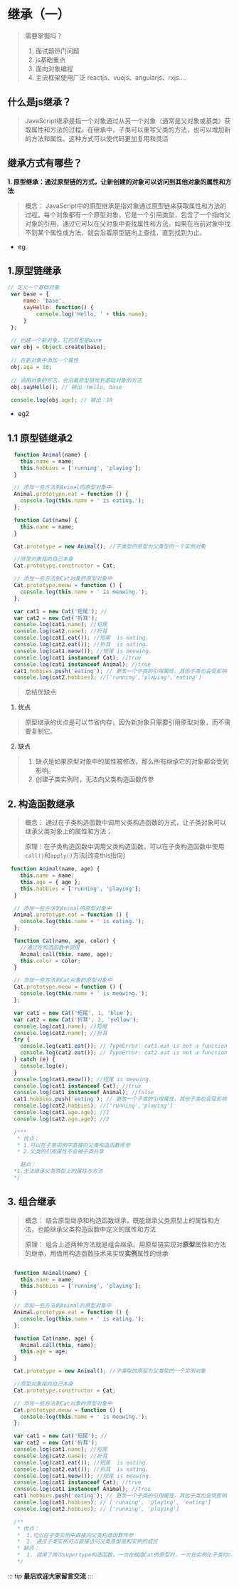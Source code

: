 # 继承（一）
> 需要掌握吗？
> 1. 面试题热门问题
> 2. js基础重点
> 3. 面向对象编程
> 4. 主流框架使用广泛 reactjs、vuejs、angularjs、rxjs....
>
## 什么是js继承？
>
> JavaScript继承是指一个对象通过从另一个对象（通常是父对象或基类）获取属性和方法的过程。在继承中，子类可以重写父类的方法，也可以增加新的方法和属性。这种方式可以使代码更加复用和灵活
>
## 继承方式有哪些？

**1. 原型继承：通过原型链的方式，让新创建的对象可以访问到其他对象的属性和方法**

> 概念： JavaScript中的原型继承是指对象通过原型链来获取属性和方法的过程。每个对象都有一个原型对象，它是一个引用类型，包含了一个指向父对象的引用，通过它可以在父对象中查找属性和方法。如果在当前对象中找不到某个属性或方法，就会沿着原型链向上查找，直到找到为止。

- eg.
  
## 1.原型链继承

```js 原型链继承
// 定义一个基础对象 
 var base = { 
     name: 'base', 
     sayHello: function() { 
         console.log('Hello, ' + this.name); 
     } 
 }; 
 
 // 创建一个新对象，它的原型是base 
 var obj = Object.create(base); 
 
 // 在新对象中添加一个属性 
 obj.age = 18; 
 
 // 调用对象的方法，会沿着原型链找到基础对象的方法 
 obj.sayHello(); // 输出：Hello, base 
 
 console.log(obj.age); // 输出：18

```

- eg2

## 1.1 原型链继承2

```js 原型链继承2
  function Animal(name) {
    this.name = name;
    this.hobbies = ['running', 'playing'];
  }

  // 添加一些方法到Animal的原型对象中
  Animal.prototype.eat = function () {
    console.log(this.name + ' is eating.');
  };

  function Cat(name) {
    this.name = name;
  }

  Cat.prototype = new Animal(); //子类型的原型为父类型的一个实例对象

  //原型对象指向自己本身
  Cat.prototype.constructor = Cat;

  // 添加一些方法到Cat对象的原型对象中
  Cat.prototype.meow = function () {
    console.log(this.name + ' is meowing.');
  };

  var cat1 = new Cat('短尾'); //
  var cat2 = new Cat('折耳');
  console.log(cat1.name); //短尾
  console.log(cat2.name); //折耳
  console.log(cat1.eat()); //短尾  is eating.
  console.log(cat2.eat()); //折耳  is eating.
  console.log(cat1.meow()); //短尾 is meowing.
  console.log(cat1 instanceof Cat); //true
  console.log(cat1 instanceof Animal); //true
  cat1.hobbies.push('eating'); // 更改一个子类的引用属性，其他子类也会受影响
  console.log(cat2.hobbies); //['running','playing','eating']
```

> 总结优缺点

1. 优点

> 原型继承的优点是可以节省内存，因为新对象只需要引用原型对象，而不需要复制它。

2. 缺点
>
> 1. 缺点是如果原型对象中的属性被修改，那么所有继承它的对象都会受到影响。
> 2. 创建子类实例时，无法向父类构造函数传参

## 2. 构造函数继承

> 概念： 通过在子类构造函数中调用父类构造函数的方式，让子类对象可以继承父类对象上的属性和方法；
>
> 原理：在子类构造函数中调用父类构造函数，可以在子类构造函数中使用`call()`和`apply()`方法[改变this指向]

```js 构造函数继承
 function Animal(name, age) {
    this.name = name;
    this.age = { age };
    this.hobbies = ['running', 'playing'];
  }

  // 添加一些方法到Animal的原型对象中
  Animal.prototype.eat = function () {
    console.log(this.name + ' is eating.');
  };

  function Cat(name, age, color) {
    //通过在构造函数中调用
    Animal.call(this, name, age);
    this.color = color;
  }

  // 添加一些方法到Cat对象的原型对象中
  Cat.prototype.meow = function () {
    console.log(this.name + ' is meowing.');
  };

  var cat1 = new Cat('短尾', 1, 'blue');
  var cat2 = new Cat('折耳', 2, 'yellow');
  console.log(cat1.name); //短尾
  console.log(cat2.name); //折耳
  try {
    console.log(cat1.eat()); // TypeError: cat1.eat is not a function
    console.log(cat2.eat()); // TypeError: cat2.eat is not a function
  } catch (e) {
    console.log(e);
  }
  console.log(cat1.meow()); //短尾 is meowing.
  console.log(cat1 instanceof Cat); //true
  console.log(cat1 instanceof Animal); //false
  cat1.hobbies.push('eating'); // 更改一个子类的引用属性，其他子类也会受影响
  console.log(cat2.hobbies); //['running','playing']
  console.log(cat1.age.age); //1
  console.log(cat2.age.age); //2

  /***
   * 优点：
   * 1.可以在子类实例中直接向父类构造函数传参
   * 2.父类的引用属性不会被子类共享

    缺点：
  *1.无法继承父类原型上的属性与方法
  */
```

## 3. 组合继承
> 概念： 结合原型继承和构造函数继承，既能继承父类原型上的属性和方法，也能继承父类构造函数中定义的属性和方法
>
> 原理： 组合上述两种方法就是组合继承。用原型链实现对**原型**属性和方法的继承，用借用构造函数技术来实现**实例**属性的继承

```js 组合继承

  function Animal(name) {
    this.name = name;
    this.hobbies = ['running', 'playing'];
  }

  // 添加一些方法到Animal的原型对象中
  Animal.prototype.eat = function () {
    console.log(this.name + ' is eating.');
  };

  function Cat(name, age) {
    Animal.call(this, name);
    this.age = age;
  }

  Cat.prototype = new Animal(); //子类型的原型为父类型的一个实例对象

  //原型对象指向自己本身
  Cat.prototype.constructor = Cat;

  // 添加一些方法到Cat对象的原型对象中
  Cat.prototype.meow = function () {
    console.log(this.name + ' is meowing.');
  };

  var cat1 = new Cat('短尾'); //
  var cat2 = new Cat('折耳');
  console.log(cat1.name); //短尾
  console.log(cat2.name); //折耳
  console.log(cat1.eat()); //短尾  is eating.
  console.log(cat2.eat()); //折耳  is eating.
  console.log(cat1.meow()); //短尾 is meowing.
  console.log(cat1 instanceof Cat); //true
  console.log(cat1 instanceof Animal); //true
  cat1.hobbies.push('eating'); // 更改一个子类的引用属性，其他子类也会受影响
  console.log(cat1.hobbies); // ['running', 'playing', 'eating']
  console.log(cat2.hobbies); // ['running', 'playing']

  /**
   * 优点：
   *  1.可以在子类实例中直接向父类构造函数传参
   *  2. 通过子类实例可以直接访问父类原型链和实例的成员
   * 缺点：
   *  1. 调用了两次supertype构造函数，一次在赋值Cat的原型时，一次在实例化子类时call调用，这次调用会屏蔽原型中的两个同名属性。
   */
```

::: tip
**最后欢迎大家留言交流**
:::
